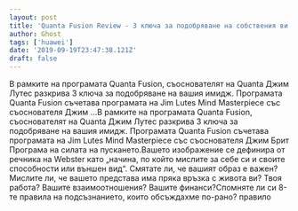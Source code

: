 ```yaml
---
layout: post
title: 'Quanta Fusion Review - 3 ключа за подобряване на собствения ви образ'
author: Ghost
tags: ['huawei']
date: '2019-09-19T23:47:38.121Z'
draft: false
---
```


В рамките на програмата Quanta Fusion, съоснователят на Quanta Джим Лутес разкрива 3 ключа за подобряване на вашия имидж. Програмата Quanta Fusion съчетава програмата на Jim Lutes Mind Masterpiece със съоснователя Джим ...В рамките на програмата Quanta Fusion, съоснователят на Quanta Джим Лутес разкрива 3 ключа за подобряване на вашия имидж. Програмата Quanta Fusion съчетава програмата на Jim Lutes Mind Masterpiece със съоснователя Джим Брит Програма на силата на пускането.Вашето изображение се дефинира от речника на Webster като „начина, по който мислите за себе си и своите способности или външен вид“. Смятате ли, че вашият образ е важен? Мислите ли, че вашето представа има пряка връзка с живота ви? Твоя работа? Вашите взаимоотношения? Вашите финанси?Спомняте ли си 8-те правила на подсъзнанието, които обсъждахме по-рано? правило
